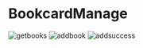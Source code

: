 # BookcardManage

![getbooks](https://user-images.githubusercontent.com/79151172/129737548-a692a4ff-c119-4360-ae3b-78b9f25a8da1.jpg)
![addbook](https://user-images.githubusercontent.com/79151172/129737583-33b1d221-2fc5-4fea-a447-3f3f2de846bd.jpg)
![addsuccess](https://user-images.githubusercontent.com/79151172/129737599-a8c496ea-64e8-4110-8dd2-5e3edb72805e.jpg)
